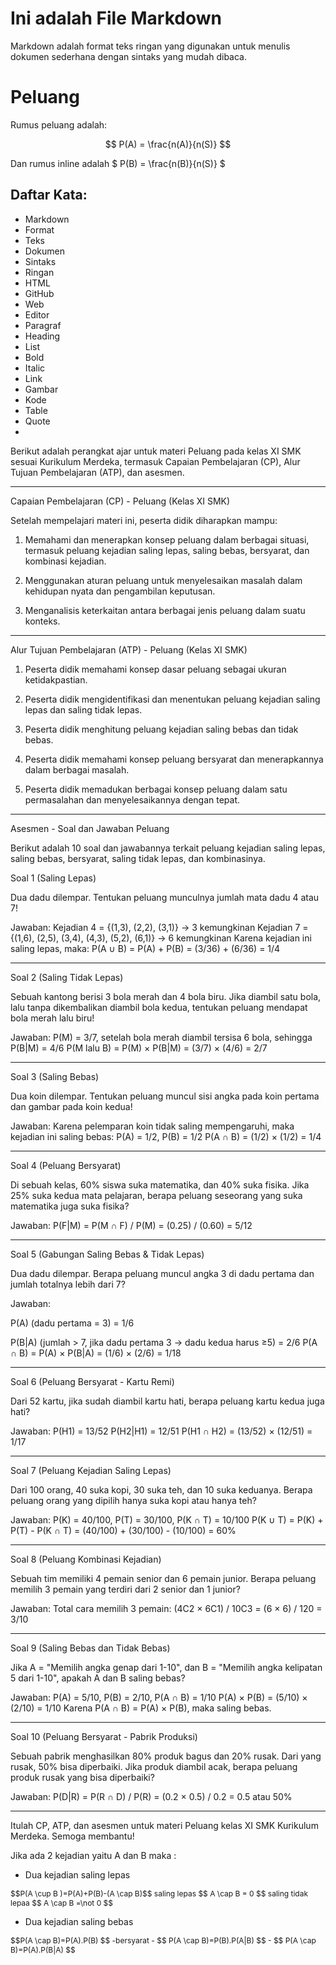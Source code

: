 # Ini adalah File Markdown

Markdown adalah format teks ringan yang digunakan untuk menulis dokumen sederhana dengan sintaks yang mudah dibaca.
# Peluang

Rumus peluang adalah:

$$ P(A) = \frac{n(A)}{n(S)} $$

Dan rumus inline adalah $ P(B) = \frac{n(B)}{n(S)} $
## Daftar Kata:
- Markdown
- Format
- Teks
- Dokumen
- Sintaks
- Ringan
- HTML
- GitHub
- Web
- Editor
- Paragraf
- Heading
- List
- Bold
- Italic
- Link
- Gambar
- Kode
- Table
- Quote
- 
Berikut adalah perangkat ajar untuk materi Peluang pada kelas XI SMK sesuai Kurikulum Merdeka, termasuk Capaian Pembelajaran (CP), Alur Tujuan Pembelajaran (ATP), dan asesmen.


---

Capaian Pembelajaran (CP) - Peluang (Kelas XI SMK)

Setelah mempelajari materi ini, peserta didik diharapkan mampu:

1. Memahami dan menerapkan konsep peluang dalam berbagai situasi, termasuk peluang kejadian saling lepas, saling bebas, bersyarat, dan kombinasi kejadian.


2. Menggunakan aturan peluang untuk menyelesaikan masalah dalam kehidupan nyata dan pengambilan keputusan.


3. Menganalisis keterkaitan antara berbagai jenis peluang dalam suatu konteks.




---

Alur Tujuan Pembelajaran (ATP) - Peluang (Kelas XI SMK)

1. Peserta didik memahami konsep dasar peluang sebagai ukuran ketidakpastian.


2. Peserta didik mengidentifikasi dan menentukan peluang kejadian saling lepas dan saling tidak lepas.


3. Peserta didik menghitung peluang kejadian saling bebas dan tidak bebas.


4. Peserta didik memahami konsep peluang bersyarat dan menerapkannya dalam berbagai masalah.


5. Peserta didik memadukan berbagai konsep peluang dalam satu permasalahan dan menyelesaikannya dengan tepat.




---

Asesmen - Soal dan Jawaban Peluang

Berikut adalah 10 soal dan jawabannya terkait peluang kejadian saling lepas, saling bebas, bersyarat, saling tidak lepas, dan kombinasinya.

Soal 1 (Saling Lepas)

Dua dadu dilempar. Tentukan peluang munculnya jumlah mata dadu 4 atau 7!

Jawaban:
Kejadian 4 = {(1,3), (2,2), (3,1)} → 3 kemungkinan
Kejadian 7 = {(1,6), (2,5), (3,4), (4,3), (5,2), (6,1)} → 6 kemungkinan
Karena kejadian ini saling lepas, maka:
P(A ∪ B) = P(A) + P(B) = (3/36) + (6/36) = 1/4


---

Soal 2 (Saling Tidak Lepas)

Sebuah kantong berisi 3 bola merah dan 4 bola biru. Jika diambil satu bola, lalu tanpa dikembalikan diambil bola kedua, tentukan peluang mendapat bola merah lalu biru!

Jawaban:
P(M) = 3/7, setelah bola merah diambil tersisa 6 bola, sehingga P(B|M) = 4/6
P(M lalu B) = P(M) × P(B|M) = (3/7) × (4/6) = 2/7


---

Soal 3 (Saling Bebas)

Dua koin dilempar. Tentukan peluang muncul sisi angka pada koin pertama dan gambar pada koin kedua!

Jawaban:
Karena pelemparan koin tidak saling mempengaruhi, maka kejadian ini saling bebas:
P(A) = 1/2, P(B) = 1/2
P(A ∩ B) = (1/2) × (1/2) = 1/4


---

Soal 4 (Peluang Bersyarat)

Di sebuah kelas, 60% siswa suka matematika, dan 40% suka fisika. Jika 25% suka kedua mata pelajaran, berapa peluang seseorang yang suka matematika juga suka fisika?

Jawaban:
P(F|M) = P(M ∩ F) / P(M) = (0.25) / (0.60) = 5/12


---

Soal 5 (Gabungan Saling Bebas & Tidak Lepas)

Dua dadu dilempar. Berapa peluang muncul angka 3 di dadu pertama dan jumlah totalnya lebih dari 7?

Jawaban:

P(A) (dadu pertama = 3) = 1/6

P(B|A) (jumlah > 7, jika dadu pertama 3 → dadu kedua harus ≥5) = 2/6
P(A ∩ B) = P(A) × P(B|A) = (1/6) × (2/6) = 1/18



---

Soal 6 (Peluang Bersyarat - Kartu Remi)

Dari 52 kartu, jika sudah diambil kartu hati, berapa peluang kartu kedua juga hati?

Jawaban:
P(H1) = 13/52
P(H2|H1) = 12/51
P(H1 ∩ H2) = (13/52) × (12/51) = 1/17


---

Soal 7 (Peluang Kejadian Saling Lepas)

Dari 100 orang, 40 suka kopi, 30 suka teh, dan 10 suka keduanya. Berapa peluang orang yang dipilih hanya suka kopi atau hanya teh?

Jawaban:
P(K) = 40/100, P(T) = 30/100, P(K ∩ T) = 10/100
P(K ∪ T) = P(K) + P(T) - P(K ∩ T) = (40/100) + (30/100) - (10/100) = 60%


---

Soal 8 (Peluang Kombinasi Kejadian)

Sebuah tim memiliki 4 pemain senior dan 6 pemain junior. Berapa peluang memilih 3 pemain yang terdiri dari 2 senior dan 1 junior?

Jawaban:
Total cara memilih 3 pemain:
(4C2 × 6C1) / 10C3 = (6 × 6) / 120 = 3/10


---

Soal 9 (Saling Bebas dan Tidak Bebas)

Jika A = "Memilih angka genap dari 1-10", dan B = "Memilih angka kelipatan 5 dari 1-10", apakah A dan B saling bebas?

Jawaban:
P(A) = 5/10, P(B) = 2/10, P(A ∩ B) = 1/10
P(A) × P(B) = (5/10) × (2/10) = 1/10
Karena P(A ∩ B) = P(A) × P(B), maka saling bebas.


---

Soal 10 (Peluang Bersyarat - Pabrik Produksi)

Sebuah pabrik menghasilkan 80% produk bagus dan 20% rusak. Dari yang rusak, 50% bisa diperbaiki. Jika produk diambil acak, berapa peluang produk rusak yang bisa diperbaiki?

Jawaban:
P(D|R) = P(R ∩ D) / P(R) = (0.2 × 0.5) / 0.2 = 0.5 atau 50%


---

Itulah CP, ATP, dan asesmen untuk materi Peluang kelas XI SMK Kurikulum Merdeka. Semoga membantu!

Jika ada 2 kejadian yaitu A dan B maka :
- Dua kejadian saling lepas
<span style="font-size: 12px;">
$$P(A \cup B )=P(A)+P(B)-(A \cap B)$$
saling lepas 
     $$ A \cap B = 0 $$ 
     saling tidak lepaa
     $$ A \cap B =\not 0 $$
    </span>
    
 - Dua kejadian saling bebas
<span style="font-size: 12px;">
    $$P(A \cap B)=P(A).P(B) $$
    -bersyarat
    - $$ P(A \cap B)=P(B).P(A|B) $$
    - $$ P(A \cap B)=P(A).P(B|A) $$</span>


